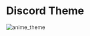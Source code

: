 # Discord Theme

![anime_theme](https://user-images.githubusercontent.com/70542011/127543532-132c0d76-3916-4c90-bc2b-4c4bd6a22dd4.png)
